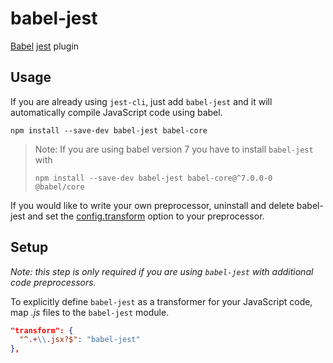 # babel-jest

[Babel](https://github.com/babel/babel) [jest](https://github.com/facebook/jest)
plugin

## Usage

If you are already using `jest-cli`, just add `babel-jest` and it will
automatically compile JavaScript code using babel.

```
npm install --save-dev babel-jest babel-core
```

> Note: If you are using babel version 7 you have to install `babel-jest` with
>
> ```
> npm install --save-dev babel-jest babel-core@^7.0.0-0 @babel/core
> ```

If you would like to write your own preprocessor, uninstall and delete
babel-jest and set the
[config.transform](http://facebook.github.io/jest/docs/configuration.html#transform-object-string-string)
option to your preprocessor.

## Setup

_Note: this step is only required if you are using `babel-jest` with additional
code preprocessors._

To explicitly define `babel-jest` as a transformer for your JavaScript code, map
_.js_ files to the `babel-jest` module.

```json
"transform": {
  "^.+\\.jsx?$": "babel-jest"
},
```
